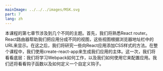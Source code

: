 ```yaml
---
mainImage: ../../../images/MSK.svg
part: 7
lang: zh
---
```


<div class="intro">

<!-- The seventh part of the course touches on several different themes. First, we'll get familiar with React router. React router helps us divide the application into different views that are shown based on the URL in the browser's address bar. After this, we'll look at a few more ways to add CSS styles to React applications. During the entire course, we've used create-react-app to generate the body of our applications. This time, we'll take a look under the hood: we'll learn how Webpack works and how we can use it to configure the application ourselves. We shall also have a look at hook functions and how to define a custom hook.-->
 本课程的第七章节涉及到几个不同的主题。首先，我们将熟悉React router。React路由器帮助我们把应用分成不同的视图，这些视图根据浏览器地址栏中的URL来显示。在这之后，我们将研究一些向React应用添加CSS样式的方法。在整个课程中，我们使用create-react-app来生成我们应用的主体。这一次，我们将看看底层：我们将学习Webpack如何工作，以及我们如何使用它来配置应用。我们还将看看钩子函数以及如何定义一个自定义钩子。

</div>

